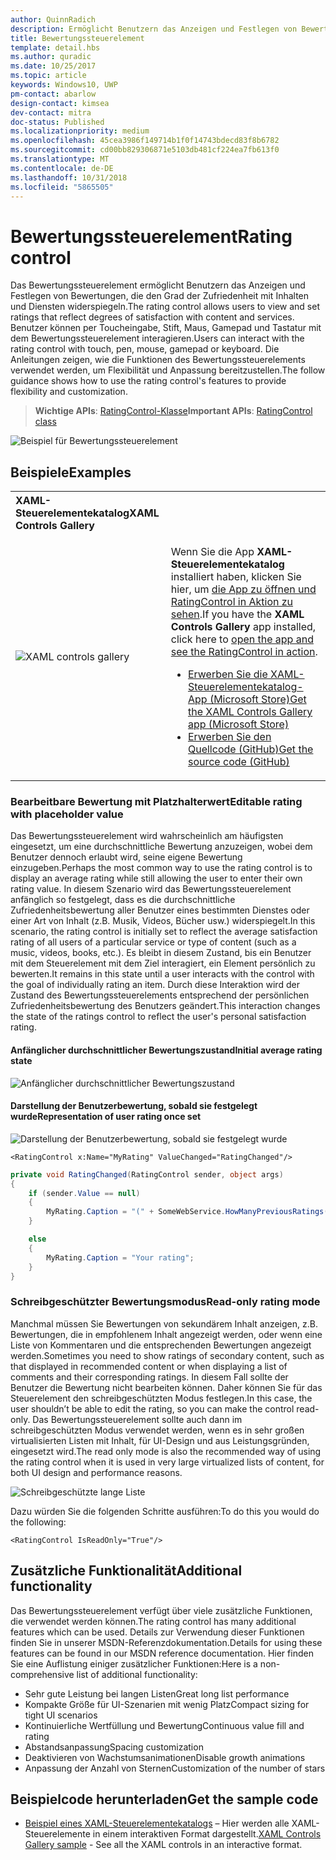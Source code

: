 ```yaml
---
author: QuinnRadich
description: Ermöglicht Benutzern das Anzeigen und Festlegen von Bewertungen, die Zufriedenheit mit Inhalten und Diensten widerspiegeln.
title: Bewertungssteuerelement
template: detail.hbs
ms.author: quradic
ms.date: 10/25/2017
ms.topic: article
keywords: Windows10, UWP
pm-contact: abarlow
design-contact: kimsea
dev-contact: mitra
doc-status: Published
ms.localizationpriority: medium
ms.openlocfilehash: 45cea3986f149714b1f0f14743bdecd83f8b6782
ms.sourcegitcommit: cd00bb829306871e5103db481cf224ea7fb613f0
ms.translationtype: MT
ms.contentlocale: de-DE
ms.lasthandoff: 10/31/2018
ms.locfileid: "5865505"
---
```

# <a name="rating-control"></a><span data-ttu-id="47344-104">Bewertungssteuerelement</span><span class="sxs-lookup"><span data-stu-id="47344-104">Rating control</span></span>

<span data-ttu-id="47344-105">Das Bewertungssteuerelement ermöglicht Benutzern das Anzeigen und Festlegen von Bewertungen, die den Grad der Zufriedenheit mit Inhalten und Diensten widerspiegeln.</span><span class="sxs-lookup"><span data-stu-id="47344-105">The rating control allows users to view and set ratings that reflect degrees of satisfaction with content and services.</span></span> <span data-ttu-id="47344-106">Benutzer können per Toucheingabe, Stift, Maus, Gamepad und Tastatur mit dem Bewertungssteuerelement interagieren.</span><span class="sxs-lookup"><span data-stu-id="47344-106">Users can interact with the rating control with touch, pen, mouse, gamepad or keyboard.</span></span> <span data-ttu-id="47344-107">Die Anleitungen zeigen, wie die Funktionen des Bewertungssteuerelements verwendet werden, um Flexibilität und Anpassung bereitzustellen.</span><span class="sxs-lookup"><span data-stu-id="47344-107">The follow guidance shows how to use the rating control's features to provide flexibility and customization.</span></span>

> <span data-ttu-id="47344-108">**Wichtige APIs**: [RatingControl-Klasse](https://docs.microsoft.com/uwp/api/windows.ui.xaml.controls.ratingcontrol)</span><span class="sxs-lookup"><span data-stu-id="47344-108">**Important APIs**: [RatingControl class](https://docs.microsoft.com/uwp/api/windows.ui.xaml.controls.ratingcontrol)</span></span>

![Beispiel für Bewertungssteuerelement](images/rating_rs2_doc_ratings_intro.png)

## <a name="examples"></a><span data-ttu-id="47344-110">Beispiele</span><span class="sxs-lookup"><span data-stu-id="47344-110">Examples</span></span>

<table>
<th align="left"><span data-ttu-id="47344-111">XAML-Steuerelementekatalog</span><span class="sxs-lookup"><span data-stu-id="47344-111">XAML Controls Gallery</span></span><th>
<tr>
<td><img src="images/xaml-controls-gallery-sm.png" alt="XAML controls gallery"></img></td>
<td>
    <p><span data-ttu-id="47344-112">Wenn Sie die App <strong style="font-weight: semi-bold">XAML-Steuerelementekatalog</strong> installiert haben, klicken Sie hier, um <a href="xamlcontrolsgallery:/item/RatingControl">die App zu öffnen und RatingControl in Aktion zu sehen</a>.</span><span class="sxs-lookup"><span data-stu-id="47344-112">If you have the <strong style="font-weight: semi-bold">XAML Controls Gallery</strong> app installed, click here to <a href="xamlcontrolsgallery:/item/RatingControl">open the app and see the RatingControl in action</a>.</span></span></p>
    <ul>
    <li><a href="https://www.microsoft.com/store/productId/9MSVH128X2ZT"><span data-ttu-id="47344-113">Erwerben Sie die XAML-Steuerelementekatalog-App (Microsoft Store)</span><span class="sxs-lookup"><span data-stu-id="47344-113">Get the XAML Controls Gallery app (Microsoft Store)</span></span></a></li>
    <li><a href="https://github.com/Microsoft/Windows-universal-samples/tree/master/Samples/XamlUIBasics"><span data-ttu-id="47344-114">Erwerben Sie den Quellcode (GitHub)</span><span class="sxs-lookup"><span data-stu-id="47344-114">Get the source code (GitHub)</span></span></a></li>
    </ul>
</td>
</tr>
</table>

### <a name="editable-rating-with-placeholder-value"></a><span data-ttu-id="47344-115">Bearbeitbare Bewertung mit Platzhalterwert</span><span class="sxs-lookup"><span data-stu-id="47344-115">Editable rating with placeholder value</span></span>

<span data-ttu-id="47344-116">Das Bewertungssteuerelement wird wahrscheinlich am häufigsten eingesetzt, um eine durchschnittliche Bewertung anzuzeigen, wobei dem Benutzer dennoch erlaubt wird, seine eigene Bewertung einzugeben.</span><span class="sxs-lookup"><span data-stu-id="47344-116">Perhaps the most common way to use the rating control is to display an average rating while still allowing the user to enter their own rating value.</span></span> <span data-ttu-id="47344-117">In diesem Szenario wird das Bewertungssteuerelement anfänglich so festgelegt, dass es die durchschnittliche Zufriedenheitsbewertung aller Benutzer eines bestimmten Dienstes oder einer Art von Inhalt (z.B. Musik, Videos, Bücher usw.) widerspiegelt.</span><span class="sxs-lookup"><span data-stu-id="47344-117">In this scenario, the rating control is initially set to reflect the average satisfaction rating of all users of a particular service or type of content (such as a music, videos, books, etc.).</span></span> <span data-ttu-id="47344-118">Es bleibt in diesem Zustand, bis ein Benutzer mit dem Steuerelement mit dem Ziel interagiert, ein Element persönlich zu bewerten.</span><span class="sxs-lookup"><span data-stu-id="47344-118">It remains in this state until a user interacts with the control with the goal of individually rating an item.</span></span> <span data-ttu-id="47344-119">Durch diese Interaktion wird der Zustand des Bewertungssteuerelements entsprechend der persönlichen Zufriedenheitsbewertung des Benutzers geändert.</span><span class="sxs-lookup"><span data-stu-id="47344-119">This interaction changes the state of the ratings control to reflect the user's personal satisfaction rating.</span></span>

#### <a name="initial-average-rating-state"></a><span data-ttu-id="47344-120">Anfänglicher durchschnittlicher Bewertungszustand</span><span class="sxs-lookup"><span data-stu-id="47344-120">Initial average rating state</span></span>
![Anfänglicher durchschnittlicher Bewertungszustand](images/rating_rs2_doc_movie_aggregate.png)

#### <a name="representation-of-user-rating-once-set"></a><span data-ttu-id="47344-122">Darstellung der Benutzerbewertung, sobald sie festgelegt wurde</span><span class="sxs-lookup"><span data-stu-id="47344-122">Representation of user rating once set</span></span>

![Darstellung der Benutzerbewertung, sobald sie festgelegt wurde](images/rating_rs2_doc_movie_user.png)

```XAML
<RatingControl x:Name="MyRating" ValueChanged="RatingChanged"/>
```

```csharp
private void RatingChanged(RatingControl sender, object args)
{
    if (sender.Value == null)
    {
        MyRating.Caption = "(" + SomeWebService.HowManyPreviousRatings() + ")";
    }

    else
    {
        MyRating.Caption = "Your rating";
    }
}
```

### <a name="read-only-rating-mode"></a><span data-ttu-id="47344-124">Schreibgeschützter Bewertungsmodus</span><span class="sxs-lookup"><span data-stu-id="47344-124">Read-only rating mode</span></span>

<span data-ttu-id="47344-125">Manchmal müssen Sie Bewertungen von sekundärem Inhalt anzeigen, z.B. Bewertungen, die in empfohlenem Inhalt angezeigt werden, oder wenn eine Liste von Kommentaren und die entsprechenden Bewertungen angezeigt werden.</span><span class="sxs-lookup"><span data-stu-id="47344-125">Sometimes you need to show ratings of secondary content, such as that displayed in recommended content or when displaying a list of comments and their corresponding ratings.</span></span> <span data-ttu-id="47344-126">In diesem Fall sollte der Benutzer die Bewertung nicht bearbeiten können. Daher können Sie für das Steuerelement den schreibgeschützten Modus festlegen.</span><span class="sxs-lookup"><span data-stu-id="47344-126">In this case, the user shouldn’t be able to edit the rating, so you can make the control read-only.</span></span>
<span data-ttu-id="47344-127">Das Bewertungssteuerelement sollte auch dann im schreibgeschützten Modus verwendet werden, wenn es in sehr großen virtualisierten Listen mit Inhalt, für UI-Design und aus Leistungsgründen, eingesetzt wird.</span><span class="sxs-lookup"><span data-stu-id="47344-127">The read only mode is also the recommended way of using the rating control when it is used in very large virtualized lists of content, for both UI design and performance reasons.</span></span>

![Schreibgeschützte lange Liste](images/rating_rs2_doc_reviews.png)

<span data-ttu-id="47344-129">Dazu würden Sie die folgenden Schritte ausführen:</span><span class="sxs-lookup"><span data-stu-id="47344-129">To do this you would do the following:</span></span>

```XAML
<RatingControl IsReadOnly="True"/>
```

## <a name="additional-functionality"></a><span data-ttu-id="47344-130">Zusätzliche Funktionalität</span><span class="sxs-lookup"><span data-stu-id="47344-130">Additional functionality</span></span>

<span data-ttu-id="47344-131">Das Bewertungssteuerelement verfügt über viele zusätzliche Funktionen, die verwendet werden können.</span><span class="sxs-lookup"><span data-stu-id="47344-131">The rating control has many additional features which can be used.</span></span> <span data-ttu-id="47344-132">Details zur Verwendung dieser Funktionen finden Sie in unserer MSDN-Referenzdokumentation.</span><span class="sxs-lookup"><span data-stu-id="47344-132">Details for using these features can be found in our MSDN reference documentation.</span></span>
<span data-ttu-id="47344-133">Hier finden Sie eine Auflistung einiger zusätzlicher Funktionen:</span><span class="sxs-lookup"><span data-stu-id="47344-133">Here is a non-comprehensive list of additional functionality:</span></span>
-   <span data-ttu-id="47344-134">Sehr gute Leistung bei langen Listen</span><span class="sxs-lookup"><span data-stu-id="47344-134">Great long list performance</span></span>
-   <span data-ttu-id="47344-135">Kompakte Größe für UI-Szenarien mit wenig Platz</span><span class="sxs-lookup"><span data-stu-id="47344-135">Compact sizing for tight UI scenarios</span></span>
-   <span data-ttu-id="47344-136">Kontinuierliche Wertfüllung und Bewertung</span><span class="sxs-lookup"><span data-stu-id="47344-136">Continuous value fill and rating</span></span>
-   <span data-ttu-id="47344-137">Abstandsanpassung</span><span class="sxs-lookup"><span data-stu-id="47344-137">Spacing customization</span></span>
-   <span data-ttu-id="47344-138">Deaktivieren von Wachstumsanimationen</span><span class="sxs-lookup"><span data-stu-id="47344-138">Disable growth animations</span></span>
-   <span data-ttu-id="47344-139">Anpassung der Anzahl von Sternen</span><span class="sxs-lookup"><span data-stu-id="47344-139">Customization of the number of stars</span></span>

## <a name="get-the-sample-code"></a><span data-ttu-id="47344-140">Beispielcode herunterladen</span><span class="sxs-lookup"><span data-stu-id="47344-140">Get the sample code</span></span>

- <span data-ttu-id="47344-141">[Beispiel eines XAML-Steuerelementekatalogs](https://github.com/Microsoft/Windows-universal-samples/tree/master/Samples/XamlUIBasics) – Hier werden alle XAML-Steuerelemente in einem interaktiven Format dargestellt.</span><span class="sxs-lookup"><span data-stu-id="47344-141">[XAML Controls Gallery sample](https://github.com/Microsoft/Windows-universal-samples/tree/master/Samples/XamlUIBasics) - See all the XAML controls in an interactive format.</span></span>